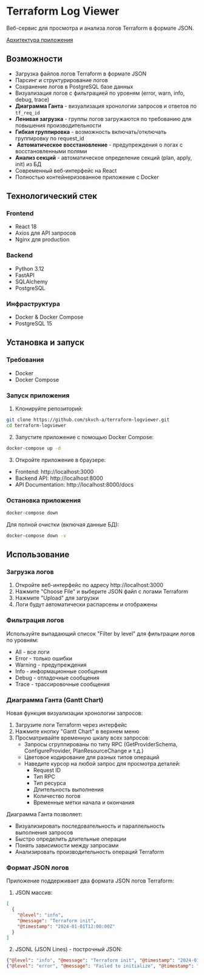 # Terraform Log Viewer

Веб-сервис для просмотра и анализа логов Terraform в формате JSON.

[Архитектура приложения](ARCHITECTURE)
## Возможности

-  Загрузка файлов логов Terraform в формате JSON
-  Парсинг и структурирование логов
-  Сохранение логов в PostgreSQL базе данных
-  Визуализация логов с фильтрацией по уровням (error, warn, info, debug, trace)
-  **Диаграмма Ганта** - визуализация хронологии запросов и ответов по `tf_req_id`
-  **Ленивая загрузка** - группы логов загружаются по требованию для повышения производительности
-  **Гибкая группировка** - возможность включать/отключать группировку по request_id
- ️ **Автоматическое восстановление** - предупреждения о логах с восстановленными полями
-  **Анализ секций** - автоматическое определение секций (plan, apply, init) из БД
-  Современный веб-интерфейс на React
-  Полностью контейнеризованное приложение с Docker

## Технологический стек

### Frontend
- React 18
- Axios для API запросов
- Nginx для production

### Backend
- Python 3.12
- FastAPI
- SQLAlchemy
- PostgreSQL

### Инфраструктура
- Docker & Docker Compose
- PostgreSQL 15

## Установка и запуск

### Требования
- Docker
- Docker Compose

### Запуск приложения

1. Клонируйте репозиторий:
```bash
git clone https://github.com/skvch-a/terraform-logviewer.git
cd terraform-logviewer
```

2. Запустите приложение с помощью Docker Compose:
```bash
docker-compose up -d
```

3. Откройте приложение в браузере:
- Frontend: http://localhost:3000
- Backend API: http://localhost:8000
- API Documentation: http://localhost:8000/docs

### Остановка приложения

```bash
docker-compose down
```

Для полной очистки (включая данные БД):
```bash
docker-compose down -v
```

## Использование

### Загрузка логов

1. Откройте веб-интерфейс по адресу http://localhost:3000
2. Нажмите "Choose File" и выберите JSON файл с логами Terraform
3. Нажмите "Upload" для загрузки
4. Логи будут автоматически распарсены и отображены

### Фильтрация логов

Используйте выпадающий список "Filter by level" для фильтрации логов по уровням:
- All - все логи
- Error - только ошибки
- Warning - предупреждения
- Info - информационные сообщения
- Debug - отладочные сообщения
- Trace - трассировочные сообщения

### Диаграмма Ганта (Gantt Chart)

Новая функция визуализации хронологии запросов:

1. Загрузите логи Terraform через интерфейс
2. Нажмите кнопку "Gantt Chart" в верхнем меню
3. Просматривайте временную шкалу всех запросов:
   - Запросы сгруппированы по типу RPC (GetProviderSchema, ConfigureProvider, PlanResourceChange и т.д.)
   - Цветовое кодирование для разных типов операций
   - Наведите курсор на любой запрос для просмотра деталей:
     - Request ID
     - Тип RPC
     - Тип ресурса
     - Длительность выполнения
     - Количество логов
     - Временные метки начала и окончания

Диаграмма Ганта позволяет:
- Визуализировать последовательность и параллельность выполнения запросов
- Быстро определить длительные операции
- Понять зависимости между запросами
- Анализировать производительность операций Terraform

### Формат JSON логов

Приложение поддерживает два формата JSON логов Terraform:

1. JSON массив:
```json
[
  {
    "@level": "info",
    "@message": "Terraform init",
    "@timestamp": "2024-01-01T12:00:00Z"
  }
]
```

2. JSONL (JSON Lines) - построчный JSON:
```json
{"@level": "info", "@message": "Terraform init", "@timestamp": "2024-01-01T12:00:00Z"}
{"@level": "error", "@message": "Failed to initialize", "@timestamp": "2024-01-01T12:00:01Z"}
```
